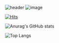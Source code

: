 ![header](https://capsule-render.vercel.app/api?type=venom&color=auto&height=150&section=header&text=Hi!%20I'm%20Yuri&fontSize=110)
![image](https://github.com/yuri295/yuri295/assets/79833638/47f07f2a-d90e-4f55-866a-a9d8f4a30617)



[![Hits](https://hits.seeyoufarm.com/api/count/incr/badge.svg?url=https%3A%2F%2Fgithub.com%2Fyuri295&count_bg=%23FF8EF2&title_bg=%23DB82FF&icon=furrynetwork.svg&icon_color=%235D5D5D&title=GITHUB&edge_flat=false)](https://hits.seeyoufarm.com)

![Anurag's GitHub stats](https://github-readme-stats.vercel.app/api?username=yuri295&show_icons=true&theme=omni)  

![Top Langs](https://github-readme-stats.vercel.app/api/top-langs/?username=yuri295&layout=compact&theme=omni)


